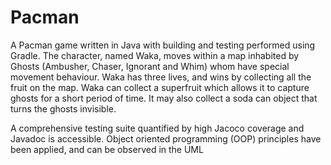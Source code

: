 # Pacman

A Pacman game written in Java with building and testing performed using Gradle.
The character, named Waka, moves within a map inhabited by Ghosts 
(Ambusher, Chaser, Ignorant and Whim) whom have special movement behaviour. Waka
has three lives, and wins by collecting all the fruit on the map.
Waka can collect a superfruit which allows it to capture ghosts for a 
short period of time. It may also collect a soda can object that turns the 
ghosts invisible.

A comprehensive testing suite quantified by high Jacoco coverage and Javadoc is accessible.
Object oriented programming (OOP) principles have been applied, and can be observed in the UML
